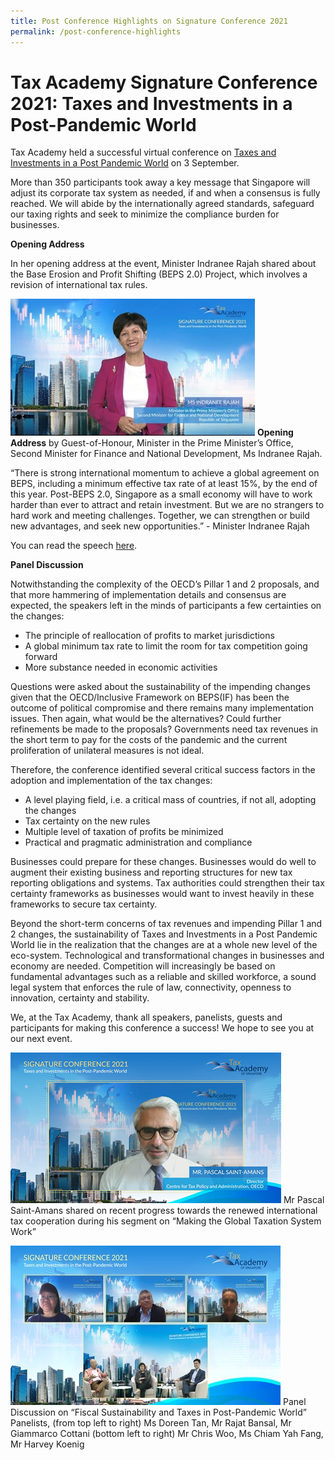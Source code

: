 ```yaml
---
title: Post Conference Highlights on Signature Conference 2021
permalink: /post-conference-highlights
---
```




# **Tax Academy Signature Conference 2021: Taxes and Investments in a Post-Pandemic World**

Tax Academy held a successful virtual conference on [Taxes and Investments in a Post Pandemic World](https://www.taxacademy.sg/seminars-and-conferences/upcoming/#3Sep-ta-id) on 3 September. 

More than 350 participants took away a key message that Singapore will adjust its corporate tax system as needed, if and when a consensus is fully reached. We will abide by the internationally agreed standards, safeguard our taxing rights and seek to minimize the compliance burden for businesses. 

**Opening Address**

In her opening address at the event, Minister Indranee Rajah shared about the Base Erosion and Profit Shifting (BEPS 2.0) Project, which involves a revision of international tax rules.

![Alt text for image on Isomer site](/images/2M.jpg)
**Opening Address** by Guest-of-Honour, Minister in the Prime Minister’s Office, Second Minister for Finance and National Development, Ms Indranee Rajah.

“There is strong international momentum to achieve a global agreement on BEPS, including a minimum effective tax rate of at least 15%, by the end of this year. Post-BEPS 2.0, Singapore as a small economy will have to work harder than ever to attract and retain investment. But we are no strangers to hard work and meeting challenges. Together, we can strengthen or build new advantages, and seek new opportunities.”  - Minister Indranee Rajah

You can read the speech [here](https://www.mof.gov.sg/news-publications/speeches/opening-address-by-ms-indranee-rajah-minister-in-the-prime-minister-s-office-second-minister-for-finance-and-national-development-at-the-tax-academy-signature-conference-in-singapore-on-friday-3-sep-2021-1.30pm).

**Panel Discussion**

Notwithstanding the complexity of the OECD’s Pillar 1 and 2 proposals, and that more hammering of implementation details and consensus are expected, the speakers left in the minds of participants a few certainties on the changes: 
* The principle of reallocation of profits to market jurisdictions 
* A global minimum tax rate to limit the room for tax competition going forward 
* More substance needed in economic activities 

Questions were asked about the sustainability of the impending changes given that the OECD/Inclusive Framework on BEPS(IF) has been the outcome of political compromise and there remains many implementation issues. Then again, what would be the alternatives? Could further refinements be made to the proposals? Governments need tax revenues in the short term to pay for the costs of the pandemic and the current proliferation of unilateral measures is not ideal.

Therefore, the conference identified several critical success factors in the adoption and implementation of the tax changes: 

* A level playing field, i.e. a critical mass of countries, if not all, adopting the changes
* Tax certainty on the new rules 
* Multiple level of taxation of profits be minimized 
* Practical and pragmatic administration and compliance 

Businesses could prepare for these changes. Businesses would do well to augment their existing business and reporting structures for new tax reporting obligations and systems. Tax authorities could strengthen their tax certainty frameworks as businesses would want to invest heavily in these frameworks to secure tax certainty. 

Beyond the short-term concerns of tax revenues and impending Pillar 1 and 2 changes, the sustainability of Taxes and Investments in a Post Pandemic World lie in the realization that the changes are at a whole new level of the eco-system. Technological and transformational changes in businesses and economy are needed. Competition will increasingly be based on fundamental advantages such as a reliable and skilled workforce, a sound legal system that enforces the rule of law, connectivity, openness to innovation, certainty and stability. 

We, at the Tax Academy, thank all speakers, panelists, guests and participants for making this conference a success! We hope to see you at our next event. 

![Alt text for image on Isomer site](/images/Pascal.png)
Mr Pascal Saint-Amans shared on recent progress towards the renewed international tax cooperation during his segment on “Making the Global Taxation System Work”

![Alt text for image on Isomer site](/images/Panel.jpg)
Panel Discussion on “Fiscal Sustainability and Taxes in Post-Pandemic World” 
Panelists, (from top left to right) Ms Doreen Tan, Mr Rajat Bansal, Mr Giammarco Cottani 
(bottom left to right) Mr Chris Woo, Ms Chiam Yah Fang, Mr Harvey Koenig